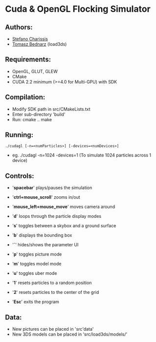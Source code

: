 Cuda & OpenGL Flocking Simulator
=

Authors:
-
+ [Stefano Charissis](scharissis)
+ [Tomasz Bednarz](tomaszbednarz) (load3ds)

Requirements:
-
- OpenGL, GLUT, GLEW
- CMake
- CUDA 2.2 minimum (>=4.0 for Multi-GPU) with SDK

Compilation:
-
- Modify SDK path in src/CMakeLists.txt
- Enter sub-directory 'build'
- Run:
	cmake ..
	make

Running:
-
`./cudagl [-n=<numParticles>] [-devices=<numDevices>]`
- eg. ./cudagl -n=1024 -devices=1 (To simulate 1024 particles across 1 device)
	
Controls:
-
- '<b>spacebar</b>' plays/pauses the simulation
- '<b>ctrl+mouse_scroll</b>' zooms in/out
- '<b>mouse_left+mouse_move</b>' moves camera around

- '<b>d</b>' loops through the particle display modes
- '<b>s</b>' toggles between a skybox and a ground surface
- '<b>b</b>' displays the bounding box
- '<b>`</b>' hides/shows the parameter UI

- '<b>p</b>' toggles picture mode
- '<b>m</b>' toggles model mode
- '<b>u</b>' toggles uber mode

- '<b>1</b>' resets particles to a random position
- '<b>2</b>' resets particles to the center of the grid

- '<b>Esc</b>' exits the program

Data:
-
- New pictures can be placed in 'src'data'
- New 3DS models can be placed in 'src/load3ds/models/'
